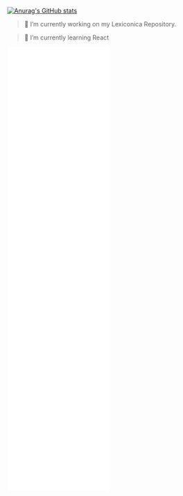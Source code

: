 [![Anurag's GitHub stats](https://github-readme-stats.vercel.app/api?username=phazingazrael&show_icons=true&theme=omni)](https://github.com/phazingazrael/)


> 🔭 I’m currently working on my Lexiconica Repository.

>🌱 I’m currently learning React

![Metrics](/github-metrics.svg)

<!--
**phazingazrael/phazingazrael** is a ✨ _special_ ✨ repository because its `README.md` (this file) appears on your GitHub profile.

Here are some ideas to get you started:

- 🔭 I’m currently working on ...
- 🌱 I’m currently learning ...
- 👯 I’m looking to collaborate on ...
- 🤔 I’m looking for help with ...
- 💬 Ask me about ...
- 📫 How to reach me: ...
- 😄 Pronouns: ...
- ⚡ Fun fact: ...
-->
